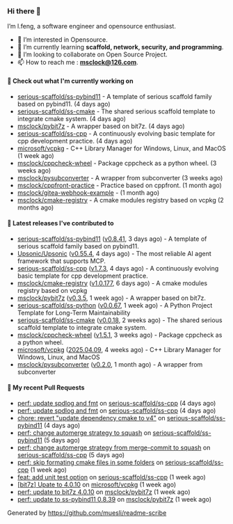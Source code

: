 ### Hi there 👋

I’m l.feng, a software engineer and opensource enthusiast.

- 👀 I’m interested in Opensource.
- 🌱 I’m currently learning **scaffold, network, security, and programming**.
- 💞️ I’m looking to collaborate on Open Source Project.
- 📫 How to reach me : **msclock@126.com**.

#### 👷 Check out what I'm currently working on

- [serious-scaffold/ss-pybind11](https://github.com/serious-scaffold/ss-pybind11) - A template of serious scaffold family based on pybind11. (4 days ago)
- [serious-scaffold/ss-cmake](https://github.com/serious-scaffold/ss-cmake) - The shared serious scaffold template to integrate cmake system. (4 days ago)
- [msclock/pybit7z](https://github.com/msclock/pybit7z) - A wrapper based on bit7z. (4 days ago)
- [serious-scaffold/ss-cpp](https://github.com/serious-scaffold/ss-cpp) - A continuously evolving basic template for cpp development practice. (4 days ago)
- [microsoft/vcpkg](https://github.com/microsoft/vcpkg) - C&#43;&#43; Library Manager for Windows, Linux, and MacOS (1 week ago)
- [msclock/cppcheck-wheel](https://github.com/msclock/cppcheck-wheel) - Package cppcheck as a python wheel. (3 weeks ago)
- [msclock/pysubconverter](https://github.com/msclock/pysubconverter) - A wrapper from subconverter (3 weeks ago)
- [msclock/cppfront-practice](https://github.com/msclock/cppfront-practice) - Practice based on cppfront. (1 month ago)
- [msclock/gitea-webhook-example](https://github.com/msclock/gitea-webhook-example) -  (1 month ago)
- [msclock/cmake-registry](https://github.com/msclock/cmake-registry) - A cmake modules registry based on vcpkg (2 months ago)

#### 🔭 Latest releases I've contributed to

- [serious-scaffold/ss-pybind11](https://github.com/serious-scaffold/ss-pybind11) ([v0.8.41](https://github.com/serious-scaffold/ss-pybind11/releases/tag/v0.8.41), 3 days ago) - A template of serious scaffold family based on pybind11.
- [Upsonic/Upsonic](https://github.com/Upsonic/Upsonic) ([v0.55.4](https://github.com/Upsonic/Upsonic/releases/tag/v0.55.4), 4 days ago) - The most reliable AI agent framework that supports MCP.
- [serious-scaffold/ss-cpp](https://github.com/serious-scaffold/ss-cpp) ([v1.7.3](https://github.com/serious-scaffold/ss-cpp/releases/tag/v1.7.3), 4 days ago) - A continuously evolving basic template for cpp development practice.
- [msclock/cmake-registry](https://github.com/msclock/cmake-registry) ([v1.0.177](https://github.com/msclock/cmake-registry/releases/tag/v1.0.177), 6 days ago) - A cmake modules registry based on vcpkg
- [msclock/pybit7z](https://github.com/msclock/pybit7z) ([v0.3.5](https://github.com/msclock/pybit7z/releases/tag/v0.3.5), 1 week ago) - A wrapper based on bit7z.
- [serious-scaffold/ss-python](https://github.com/serious-scaffold/ss-python) ([v0.0.67](https://github.com/serious-scaffold/ss-python/releases/tag/v0.0.67), 1 week ago) - A Python Project Template for Long-Term Maintainability
- [serious-scaffold/ss-cmake](https://github.com/serious-scaffold/ss-cmake) ([v0.0.18](https://github.com/serious-scaffold/ss-cmake/releases/tag/v0.0.18), 2 weeks ago) - The shared serious scaffold template to integrate cmake system.
- [msclock/cppcheck-wheel](https://github.com/msclock/cppcheck-wheel) ([v1.5.1](https://github.com/msclock/cppcheck-wheel/releases/tag/v1.5.1), 3 weeks ago) - Package cppcheck as a python wheel.
- [microsoft/vcpkg](https://github.com/microsoft/vcpkg) ([2025.04.09](https://github.com/microsoft/vcpkg/releases/tag/2025.04.09), 4 weeks ago) - C&#43;&#43; Library Manager for Windows, Linux, and MacOS
- [msclock/pysubconverter](https://github.com/msclock/pysubconverter) ([v0.2.0](https://github.com/msclock/pysubconverter/releases/tag/v0.2.0), 1 month ago) - A wrapper from subconverter

#### 🔨 My recent Pull Requests

- [perf: update spdlog and fmt](https://github.com/serious-scaffold/ss-cpp/pull/526) on [serious-scaffold/ss-cpp](https://github.com/serious-scaffold/ss-cpp) (4 days ago)
- [perf: update spdlog and fmt](https://github.com/serious-scaffold/ss-cpp/pull/525) on [serious-scaffold/ss-cpp](https://github.com/serious-scaffold/ss-cpp) (4 days ago)
- [chore: revert &#34;update dependency cmake to v4&#34;](https://github.com/serious-scaffold/ss-pybind11/pull/179) on [serious-scaffold/ss-pybind11](https://github.com/serious-scaffold/ss-pybind11) (4 days ago)
- [perf: change automerge strategy to squash](https://github.com/serious-scaffold/ss-pybind11/pull/176) on [serious-scaffold/ss-pybind11](https://github.com/serious-scaffold/ss-pybind11) (5 days ago)
- [perf: change automerge strategy from merge-commit to squash](https://github.com/serious-scaffold/ss-cpp/pull/523) on [serious-scaffold/ss-cpp](https://github.com/serious-scaffold/ss-cpp) (5 days ago)
- [perf: skip formating cmake files in some folders](https://github.com/serious-scaffold/ss-cpp/pull/509) on [serious-scaffold/ss-cpp](https://github.com/serious-scaffold/ss-cpp) (1 week ago)
- [feat: add unit test option](https://github.com/serious-scaffold/ss-cpp/pull/508) on [serious-scaffold/ss-cpp](https://github.com/serious-scaffold/ss-cpp) (1 week ago)
- [[bit7z] Upate to 4.0.10](https://github.com/microsoft/vcpkg/pull/45245) on [microsoft/vcpkg](https://github.com/microsoft/vcpkg) (1 week ago)
- [perf: update to bit7z 4.0.10](https://github.com/msclock/pybit7z/pull/84) on [msclock/pybit7z](https://github.com/msclock/pybit7z) (1 week ago)
- [perf: update to ss-pybind11 0.8.39](https://github.com/msclock/pybit7z/pull/83) on [msclock/pybit7z](https://github.com/msclock/pybit7z) (1 week ago)

Generated by https://github.com/muesli/readme-scribe
